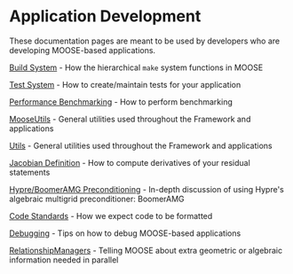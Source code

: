 # Application Development

These documentation pages are meant to be used by developers who are developing MOOSE-based applications.

[Build System](/build_system.md) - How the hierarchical `make` system functions in MOOSE

[Test System](/test_system.md) - How to create/maintain tests for your application

[Performance Benchmarking](/performance_benchmarking.md) - How to perform benchmarking

[MooseUtils](/moose_utils.md) - General utilities used throughout the Framework and applications

[Utils](utils/index.md) - General utilities used throughout the Framework and applications

[Jacobian Definition](/jacobian_definition.md) - How to compute derivatives of your residual statements

[Hypre/BoomerAMG Preconditioning](hypre.md) - In-depth discussion of using Hypre's algebraic multigrid preconditioner: BoomerAMG

[Code Standards](code_standards.md) - How we expect code to be formatted

[Debugging](/debugging.md) - Tips on how to debug MOOSE-based applications

[RelationshipManagers](/relationship_managers.md) - Telling MOOSE about extra geometric or algebraic information needed in parallel
